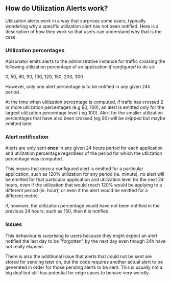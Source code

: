 ## How do Utilization Alerts work?

Utilization alerts work in a way that surprises some users, typically wondering
why a specific utilization alert has not been notified. Here is a description of
how they work so that users can understand why that is the case.

### Utilization percentages

Apisonator emits alerts to the administrative instance for traffic crossing
the following utilization percentage of an application _if configured to do so_:

0, 50, 80, 90, 100, 120, 150, 200, 300

However, only one alert percentage is to be notified in any given 24h period.

At the time when utilization percentage is computed, if trafic has crossed 2 or more utilization percentages (e.g 90, 100), an alert is emitted only for the largest utilization percentage level ( eg 100). Alert for the smaller utilization percentages that have also been crossed (eg 90) will be skipped but maybe emitted later.


### Alert notification

Alerts are only sent **once** in any given 24 hours period for each application and
utilization percentage regardless of the period for which the utilization
percentage was computed.

This means that once a configured alert is emitted for a particular application,
such as 120% utilization for any period (ie. minute), no alert will be emitted
for that particular application and utilization level for the next 24 hours,
even if the utilization that would reach 120% would be applying to a different
period (ie. hour), or even if the alert would be emitted for a different metric.

If, however, the utilization percentage would have not been notified in the
previous 24 hours, such as 150, then it is notified.

### Issues

This behaviour is surprising to users because they might expect an alert
notified the last day to be "forgotten" by the next day even though 24h have not
really elapsed.

There is also the additional issue that alerts that could not be sent are stored
for sending later on, but the code requires another actual alert to be generated
in order for those pending alerts to be sent. This is usually not a big deal but
still has potential for edge cases to behave very weirdly.
